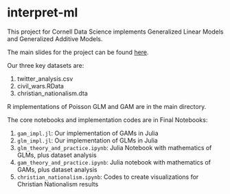 # interpret-ml

This project for Cornell Data Science implements Generalized Linear Models and Generalized Additive Models. 

The main slides for the project can be found [here](https://github.com/FelixHohne/interpret-ml/blob/master/InterpretML%20Final%20Presentation.pdf). 

Our three key datasets are: 
1. twitter_analysis.csv
2. civil_wars.RData
3. christian_nationalism.dta

R implementations of Poisson GLM and GAM are in the main directory. 

The core notebooks and implementation codes are in Final Notebooks: 
1. `gam_impl.jl`: Our implementation of GAMs in Julia
2. `glm_impl.jl`: Our implementation of GLMs in Julia
3. `glm_theory_and_practice.ipynb`: Julia Notebook with mathematics of GLMs, plus dataset analysis
4. `gam_theory_and_practice.ipynb`: Julia notebook with mathematics of GAMs, plus dataset analysis
5. `christian_nationalism.ipynb`: Codes to create visualizations for Christian Nationalism results
